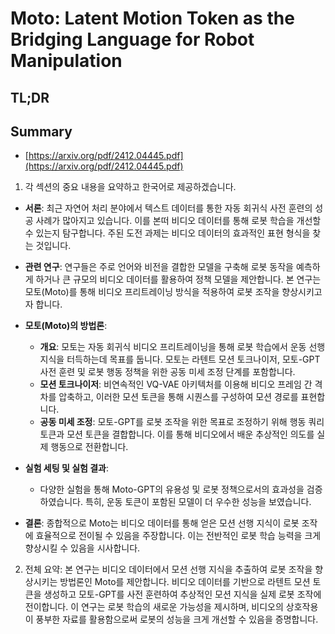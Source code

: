 # Moto: Latent Motion Token as the Bridging Language for Robot Manipulation
## TL;DR
## Summary
- [https://arxiv.org/pdf/2412.04445.pdf](https://arxiv.org/pdf/2412.04445.pdf)

1. 각 섹션의 중요 내용을 요약하고 한국어로 제공하겠습니다.

- **서론**: 최근 자연어 처리 분야에서 텍스트 데이터를 통한 자동 회귀식 사전 훈련의 성공 사례가 많아지고 있습니다. 이를 본떠 비디오 데이터를 통해 로봇 학습을 개선할 수 있는지 탐구합니다. 주된 도전 과제는 비디오 데이터의 효과적인 표현 형식을 찾는 것입니다.

- **관련 연구**: 연구들은 주로 언어와 비전을 결합한 모델을 구축해 로봇 동작을 예측하게 하거나 큰 규모의 비디오 데이터를 활용하여 정책 모델을 제안합니다. 본 연구는 모토(Moto)를 통해 비디오 프리트레이닝 방식을 적용하여 로봇 조작을 향상시키고자 합니다.

- **모토(Moto)의 방법론**:
  - **개요**: 모토는 자동 회귀식 비디오 프리트레이닝을 통해 로봇 학습에서 운동 선행 지식을 터득하는데 목표를 둡니다. 모토는 라텐트 모션 토크나이저, 모토-GPT 사전 훈련 및 로봇 행동 정책을 위한 공동 미세 조정 단계를 포함합니다.
  - **모션 토크나이저**: 비연속적인 VQ-VAE 아키텍처를 이용해 비디오 프레임 간 격차를 압축하고, 이러한 모션 토큰을 통해 시퀀스를 구성하여 모션 경로를 표현합니다.
  - **공동 미세 조정**: 모토-GPT를 로봇 조작을 위한 목표로 조정하기 위해 행동 쿼리 토큰과 모션 토큰을 결합합니다. 이를 통해 비디오에서 배운 추상적인 의도를 실제 행동으로 전환합니다.

- **실험 세팅 및 실험 결과**:
  - 다양한 실험을 통해 Moto-GPT의 유용성 및 로봇 정책으로서의 효과성을 검증하였습니다. 특히, 운동 토큰이 포함된 모델이 더 우수한 성능을 보였습니다.

- **결론**: 종합적으로 Moto는 비디오 데이터를 통해 얻은 모션 선행 지식이 로봇 조작에 효율적으로 전이될 수 있음을 주장합니다. 이는 전반적인 로봇 학습 능력을 크게 향상시킬 수 있음을 시사합니다.

2. 전체 요약:
본 연구는 비디오 데이터에서 모션 선행 지식을 추출하여 로봇 조작을 향상시키는 방법론인 Moto를 제안합니다. 비디오 데이터를 기반으로 라텐트 모션 토큰을 생성하고 모토-GPT를 사전 훈련하여 추상적인 모션 지식을 실제 로봇 조작에 전이합니다. 이 연구는 로봇 학습의 새로운 가능성을 제시하며, 비디오의 상호작용이 풍부한 자료를 활용함으로써 로봇의 성능을 크게 개선할 수 있음을 증명합니다.